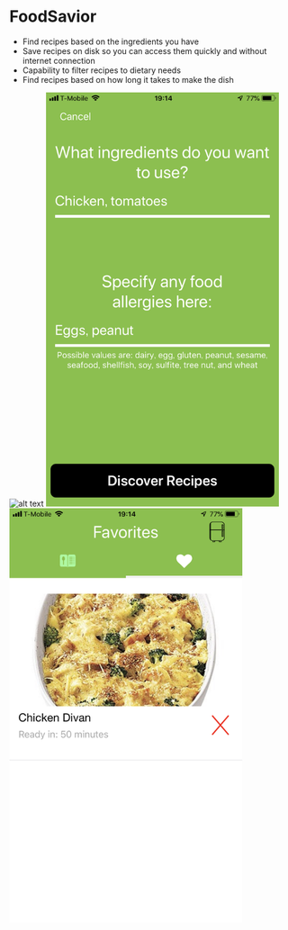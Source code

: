 # FoodSavior

- Find recipes based on the ingredients you have
- Save recipes on disk so you can access them quickly and without internet connection
- Capability to filter recipes to dietary needs
- Find recipes based on how long it takes to make the dish


<img src="https://github.com/rioishii/FoodSavior/blob/master/Screenshots/IMG_0864.PNG" alt="alt text" width="414" height="736">


<img src="https://github.com/rioishii/FoodSavior/blob/master/Screenshots/IMG_0865.PNG" alt="alt text" width="414" height="736">


<img src="https://github.com/rioishii/FoodSavior/blob/master/Screenshots/IMG_0866.PNG" alt="alt text" width="414" height="736">
